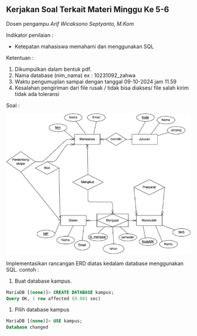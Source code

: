 ## Kerjakan Soal Terkait Materi Minggu Ke 5-6

Dosen pengampu *Arif Wicaksono Septyanto, M.Kom*

Indikator penilaian :
- Ketepatan mahasiswa memahami dan menggunakan SQL

Ketentuan :
1. Dikumpulkan dalam bentuk pdf.
2. Nama database (nim_nama) ex : 10231092_zahwa
3. Waktu pengumuplan sampai dengan tanggal 09-10-2024 jam 11.59
4. Kesalahan pengiriman dari file rusak / tidak bisa diakses/ file salah kirim tidak ada toleransi

Soal :


![](gambar_erd.png)

Implementasikan rancangan ERD diatas kedalam database menggunakan SQL.
contoh :
1. Buat database kampus.
```sql   
MariaDB [(none)]> CREATE DATABASE kampus;
Query OK, 1 row affected (0.001 sec)
```

1. Pilih database kampus

```sql
MariaDB [(none)]> USE kampus;
Database changed
```
